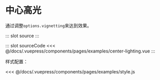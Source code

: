 # 中心高光

通过调整`options.vignetting`来达到效果。

<demo-block>
::: slot source
<pages-examples-center-lighting></pages-examples-center-lighting>
:::

::: slot sourceCode
<<< @/docs/.vuepress/components/pages/examples/center-lighting.vue
:::

</demo-block>

样式配置：

<<< @/docs/.vuepress/components/pages/examples/style.js